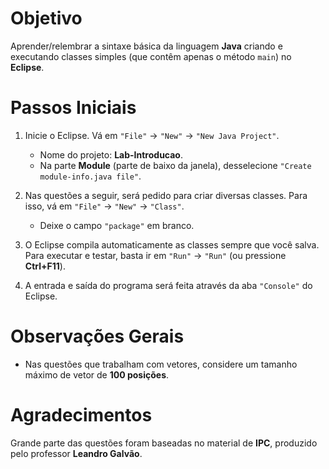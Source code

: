 # Objetivo
Aprender/relembrar a sintaxe básica da linguagem **Java** criando e executando classes simples (que contêm apenas o método `main`) no **Eclipse**.

# Passos Iniciais

1. Inicie o Eclipse. Vá em `"File"` → `"New"` → `"New Java Project"`.
   - Nome do projeto: **Lab-Introducao**.
   - Na parte **Module** (parte de baixo da janela), desselecione `"Create module-info.java file"`.

2. Nas questões a seguir, será pedido para criar diversas classes. Para isso, vá em `"File"` → `"New"` → `"Class"`.
   - Deixe o campo `"package"` em branco.

3. O Eclipse compila automaticamente as classes sempre que você salva. Para executar e testar, basta ir em `"Run"` → `"Run"` (ou pressione **Ctrl+F11**).

4. A entrada e saída do programa será feita através da aba `"Console"` do Eclipse.

# Observações Gerais
- Nas questões que trabalham com vetores, considere um tamanho máximo de vetor de **100 posições**.

# Agradecimentos
Grande parte das questões foram baseadas no material de **IPC**, produzido pelo professor **Leandro Galvão**.
